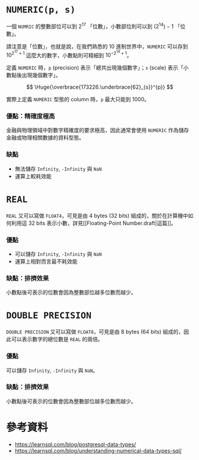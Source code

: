 # `NUMERIC(p, s)`

一個 `NUMRIC` 的整數部位可以到 $2^{17}$ 「位數」，小數部位則可以到 $(2^{14})-1$ 「位數」。

請注意是「位數」，也就是說，在我們熟悉的 10 進制世界中，`NUMERIC` 可以存到 $10^{2^{17}+1}$ 這麼大的數字，小數點則可精細到 $10^{-2^{14}+1}$。

定義 `NUMERIC` 時，`p` (precision) 表示「總共出現幾個數字」；`s` (scale) 表示「小數點後出現幾個數字」。

$$
\Huge{\overbrace{173226.\underbrace{62}_{s}}^{p}}
$$

實際上定義 `NUMERIC` 型態的 column 時，`p` 最大只能到 1000。

### 優點：精確度極高

金融與物理領域中對數字精確度的要求極高，因此通常會使用 `NUMERIC` 作為儲存金融或物理相關數據的資料型態。

### 缺點

- 無法儲存 `Infinity`, `-Infinity` 與 `NaN`
- 運算上較耗效能

# `REAL`

`REAL` 又可以寫做 `FLOAT4`，可見是由 4 bytes (32 bits) 組成的，關於在計算機中如何利用這 32 bits 表示小數，詳見[[Floating-Point Number.draft|這篇]]。

### 優點

- 可以儲存 `Infinity`, `-Infinity` 與 `NaN`
- 運算上相對而言最不耗效能

### 缺點：排擠效果

小數點後可表示的位數會因為整數部位越多位數而越少。

# `DOUBLE PRECISION`

`DOUBLE PRECISION` 又可以寫做 `FLOAT8`，可見是由 8 bytes (64 bits) 組成的，因此可以表示數字的總位數是 `REAL` 的兩倍。

### 優點

可以儲存 `Infinity`, `-Infinity` 與 `NaN`。

### 缺點：排擠效果

小數點後可表示的位數會因為整數部位越多位數而越少。

# 參考資料

- <https://learnsql.com/blog/postgresql-data-types/>
- <https://learnsql.com/blog/understanding-numerical-data-types-sql/>
